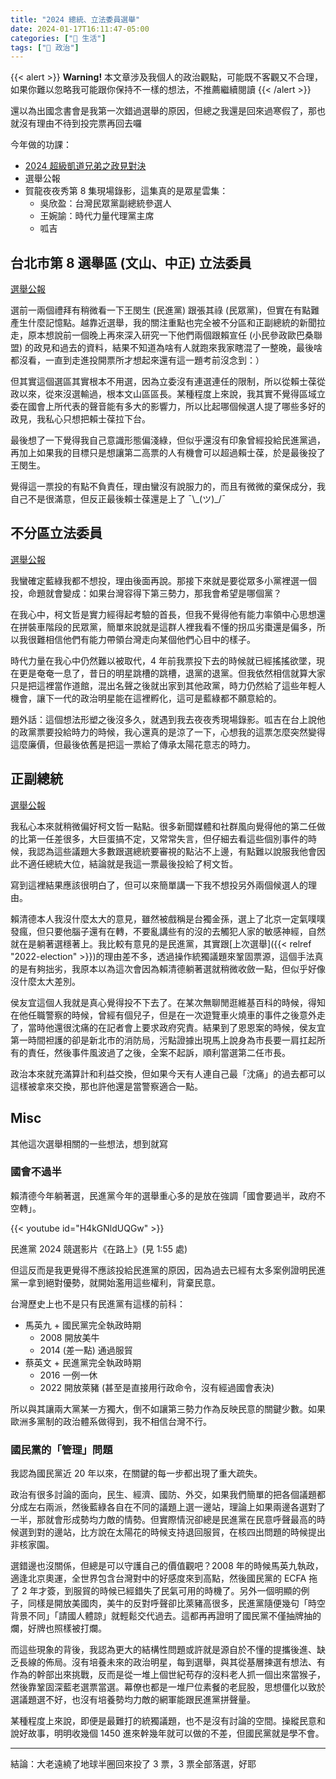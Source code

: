 ```yaml
---
title: "2024 總統、立法委員選舉"
date: 2024-01-17T16:11:47-05:00
categories: ["🍫 生活"]
tags: ["📜 政治"]
---
```


{{< alert >}}
**Warning!** 本文章涉及我個人的政治觀點，可能既不客觀又不合理，如果你難以忽略我可能跟你保持不一樣的想法，不推薦繼續閱讀
{{< /alert >}}

還以為出國念書會是我第一次錯過選舉的原因，但總之我還是回來過寒假了，那也就沒有理由不待到投完票再回去囉

今年做的功課：
- [2024 超級凱道兄弟之政見對決](https://www.thenewslens.com/election/2024/game)
- 選舉公報
- 賀龍夜夜秀第 8 集現場錄影，這集真的是眾星雲集：
  - 吳欣盈：台灣民眾黨副總統參選人
  - 王婉諭：時代力量代理黨主席
  - 呱吉

## 台北市第 8 選舉區 (文山、中正) 立法委員

[選舉公報](https://web.archive.org/web/20240108220503/https://eebulletin.cec.gov.tw/113/02%E7%AC%AC11%E5%B1%86%E5%8D%80%E5%9F%9F%E7%AB%8B%E6%B3%95%E5%A7%94%E5%93%A1%E9%81%B8%E8%88%89/02%E8%87%BA%E5%8C%97%E5%B8%82/%E7%AC%AC8%E9%81%B8%E8%88%89%E5%8D%80/%E8%87%BA%E5%8C%97%E5%B8%82%E7%AB%8B%E5%A7%94%E7%AC%AC8%E9%81%B8%E8%88%89%E5%8D%80.pdf)

選前一兩個禮拜有稍微看一下王閔生 (民進黨) 跟張其祿 (民眾黨)，但實在有點難產生什麼記憶點。越靠近選舉，我的關注重點也完全被不分區和正副總統的新聞拉走，原本想說前一個晚上再來深入研究一下他們兩個跟賴宣任 (小民參政歐巴桑聯盟) 的政見和過去的資料，結果不知道為啥有人就跑來我家瞎混了一整晚，最後啥都沒看，一直到走進投開票所才想起來還有這一題考前沒念到：）

但其實這個選區其實根本不用選，因為立委沒有連選連任的限制，所以從賴士葆從政以來，從來沒選輸過，根本文山區區長。某種程度上來說，我其實不覺得區域立委在國會上所代表的聲音能有多大的影響力，所以比起哪個候選人提了哪些多好的政見，我私心只想把賴士葆拉下台。

最後想了一下覺得我自己意識形態偏淺綠，但似乎還沒有印象曾經投給民進黨過，再加上如果我的目標只是想讓第二高票的人有機會可以超過賴士葆，於是最後投了王閔生。

覺得這一票投的有點不負責任，理由蠻沒有說服力的，而且有微微的棄保成分，我自己不是很滿意，但反正最後賴士葆還是上了 ¯\\\_(ツ)_/¯

## 不分區立法委員

[選舉公報](https://web.archive.org/web/20240108220538/https://eebulletin.cec.gov.tw/113/05%E7%AC%AC11%E5%B1%86%E5%85%A8%E5%9C%8B%E4%B8%8D%E5%88%86%E5%8D%80%E5%8F%8A%E5%83%91%E5%B1%85%E5%9C%8B%E5%A4%96%E5%9C%8B%E6%B0%91%E7%AB%8B%E6%B3%95%E5%A7%94%E5%93%A1%E9%81%B8%E8%88%89/%E5%85%A8%E5%9C%8B%E4%B8%8D%E5%88%86%E5%8D%80%E5%8F%8A%E5%83%91%E5%B1%85%E5%9C%8B%E5%A4%96%E5%9C%8B%E6%B0%91%E7%AB%8B%E5%A7%94%E9%81%B8%E8%88%89%E5%85%AC%E5%A0%B1.pdf)

我蠻確定藍綠我都不想投，理由後面再說。那接下來就是要從眾多小黨裡選一個投，命題就會變成：如果台灣容得下第三勢力，那我會希望是哪個黨？

在我心中，柯文哲是實力經得起考驗的首長，但我不覺得他有能力率領中心思想還在拼裝車階段的民眾黨，簡單來說就是這群人裡我看不懂的拐瓜劣棗還是偏多，所以我很難相信他們有能力帶領台灣走向某個他們心目中的樣子。

時代力量在我心中仍然難以被取代，4 年前我票投下去的時候就已經搖搖欲墜，現在更是奄奄一息了，昔日的明星跳槽的跳槽，退黨的退黨。但我依然相信就算大家只是把這裡當作道館，混出名聲之後就出家到其他政黨，時力仍然給了這些年輕人機會，讓下一代的政治明星能在這裡孵化，這可是藍綠都不願意給的。

題外話：這個想法形塑之後沒多久，就遇到我去夜夜秀現場錄影。呱吉在台上說他的政黨票要投給時力的時候，我心還真的是涼了一下，心想我的這票怎麼突然變得這麼廉價，但最後依舊是把這一票給了傳承太陽花意志的時力。

## 正副總統

[選舉公報](https://web.archive.org/web/20240108220550/https://eebulletin.cec.gov.tw/113/01%E7%AC%AC16%E4%BB%BB%E7%B8%BD%E7%B5%B1%E5%89%AF%E7%B8%BD%E7%B5%B1%E9%81%B8%E8%88%89/%E7%AC%AC16%E4%BB%BB%E7%B8%BD%E7%B5%B1%E5%89%AF%E7%B8%BD%E7%B5%B1%E9%81%B8%E8%88%89%E9%81%B8%E8%88%89%E5%85%AC%E5%A0%B1.pdf)

我私心本來就稍微偏好柯文哲一點點。很多新聞媒體和社群風向覺得他的第二任做的比第一任差很多，大巨蛋搞不定，又常常失言，但仔細去看這些個別事件的時候，我認為這些議題大多數跟選總統要審視的點沾不上邊，有點難以說服我他會因此不適任總統大位，結論就是我這一票最後投給了柯文哲。

寫到這裡結果應該很明白了，但可以來簡單講一下我不想投另外兩個候選人的理由。

賴清德本人我沒什麼太大的意見，雖然被戲稱是台獨金孫，選上了北京一定氣噗噗發瘋，但只要他腦子還有在轉，不要亂講些有的沒的去觸犯人家的敏感神經，自然就在是躺著選穩著上。我比較有意見的是民進黨，其實跟[上次選舉]({{< relref "2022-election" >}})的理由差不多，透過操作統獨議題來鞏固票源，這個手法真的是有夠拙劣，我原本以為這次會因為賴清德躺著選就稍微收斂一點，但似乎好像沒什麼太大差別。

侯友宜這個人我就是真心覺得投不下去了。在某次無聊閒逛維基百科的時候，得知在他任職警察的時候，曾經有個兒子，但是在一次遊覽車火燒車的事件之後意外走了，當時他還很沈痛的在記者會上要求政府究責。結果到了恩恩案的時候，侯友宜第一時間袒護的卻是新北市的消防局，污點證據出現馬上說身為市長要一肩扛起所有的責任，然後事件風波過了之後，全案不起訴，順利當選第二任市長。

政治本來就充滿算計和利益交換，但如果今天有人連自己最「沈痛」的過去都可以這樣被拿來交換，那也許他還是當警察適合一點。

## Misc

其他這次選舉相關的一些想法，想到就寫

### 國會不過半

賴清德今年躺著選，民進黨今年的選舉重心多的是放在強調「國會要過半，政府不空轉」。

{{< youtube id="H4kGNldUQGw" >}}
<figcaption class="text-center">民進黨 2024 競選影片《在路上》(見 1:55 處)</figcaption>

但這反而是我更覺得不應該投給民進黨的原因，因為過去已經有太多案例證明民進黨一拿到絕對優勢，就開始濫用這些權利，背棄民意。

台灣歷史上也不是只有民進黨有這樣的前科：

- 馬英九 + 國民黨完全執政時期
  - 2008 開放美牛
  - 2014 (差一點) 通過服貿
- 蔡英文 + 民進黨完全執政時期
  - 2016 一例一休
  - 2022 開放萊豬 (甚至是直接用行政命令，沒有經過國會表決)

所以與其讓兩大黨某一方獨大，倒不如讓第三勢力作為反映民意的關鍵少數。如果歐洲多黨制的政治體系做得到，我不相信台灣不行。

### 國民黨的「管理」問題

我認為國民黨近 20 年以來，在關鍵的每一步都出現了重大疏失。

政治有很多討論的面向，民生、經濟、國防、外交，如果我們簡單的把各個議題都分成左右兩派，然後藍綠各自在不同的議題上選一邊站，理論上如果兩邊各選對了一半，那就會形成勢均力敵的情勢。但實際情況卻總是民進黨在民意呼聲最高的時候選到對的邊站，比方說在太陽花的時候支持退回服貿，在核四出問題的時候提出非核家園。

選錯邊也沒關係，但總是可以守護自己的價值觀吧？2008 年的時候馬英九執政，適逢北京奧運，全世界包含台灣對中的好感度來到高點，然後國民黨的 ECFA 拖了 2 年才簽，到服貿的時候已經錯失了民氣可用的時機了。另外一個明顯的例子，同樣是開放美國肉，美牛的反對呼聲卻比萊豬高很多，民進黨隨便幾句「時空背景不同」「請國人體諒」就輕鬆交代過去。這都再再證明了國民黨不僅抽牌抽的爛，好牌也照樣被打爛。

而這些現象的背後，我認為更大的結構性問題或許就是源自於不懂的提攜後進、缺乏長線的佈局。沒有培養未來的政治明星，每到選舉，與其從基層揀選有想法、有作為的幹部出來挑戰，反而是從一堆上個世紀苟存的沒料老人抓一個出來當猴子，然後靠鞏固深藍老選票當選。幕僚也都是一堆尸位素餐的老屁股，思想僵化以致於選議題選不好，也沒有培養勢均力敵的網軍能跟民進黨拼聲量。

某種程度上來說，即便是最難打的統獨議題，也不是沒有討論的空間。操縱民意和說好故事，明明收幾個 1450 進來幹幾年就可以做的不差，但國民黨就是學不會。

---

結論：大老遠繞了地球半圈回來投了 3 票，3 票全部落選，好耶
